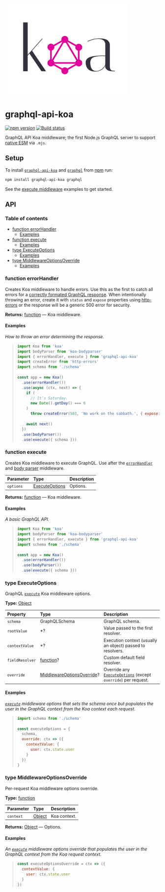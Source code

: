 ![graphql-api-koa logo](graphql-api-koa-logo.svg)

# graphql-api-koa

[![npm version](https://badgen.net/npm/v/graphql-api-koa)](https://npm.im/graphql-api-koa) [![Build status](https://travis-ci.org/jaydenseric/graphql-api-koa.svg?branch=master)](https://travis-ci.org/jaydenseric/graphql-api-koa)

GraphQL API Koa middleware; the first Node.js GraphQL server to support [native ESM](https://nodejs.org/api/esm.html) via `.mjs`.

## Setup

To install [`graphql-api-koa`](https://npm.im/graphql-api-koa) and [`graphql`](https://npm.im/graphql) from [npm](https://npmjs.com) run:

```sh
npm install graphql-api-koa graphql
```

See the [execute middleware](#function-execute) examples to get started.

## API

### Table of contents

- [function errorHandler](#function-errorhandler)
  - [Examples](#examples)
- [function execute](#function-execute)
  - [Examples](#examples-1)
- [type ExecuteOptions](#type-executeoptions)
  - [Examples](#examples-2)
- [type MiddlewareOptionsOverride](#type-middlewareoptionsoverride)
  - [Examples](#examples-3)

### function errorHandler

Creates Koa middleware to handle errors. Use this as the first to catch all errors for a [correctly formated GraphQL response](http://facebook.github.io/graphql/October2016/#sec-Errors). When intentionally throwing an error, create it with `status` and `expose` properties using [http-errors](https://npm.im/http-errors) or the response will be a generic 500 error for security.

**Returns:** [function](https://mdn.io/function) — Koa middleware.

#### Examples

_How to throw an error determining the response._

> ```js
> import Koa from 'koa'
> import bodyParser from 'koa-bodyparser'
> import { errorHandler, execute } from 'graphql-api-koa'
> import createError from 'http-errors'
> import schema from './schema'
>
> const app = new Koa()
>   .use(errorHandler())
>   .use(async (ctx, next) => {
>     if (
>       // It’s Saturday.
>       new Date().getDay() === 6
>     )
>       throw createError(503, 'No work on the sabbath.', { expose: true })
>
>     await next()
>   })
>   .use(bodyParser())
>   .use(execute({ schema }))
> ```

### function execute

Creates Koa middleware to execute GraphQL. Use after the [`errorHandler`](#function-errorhandler) and [body parser](https://npm.im/koa-bodyparser) middleware.

| Parameter | Type                                   | Description |
| :-------- | :------------------------------------- | :---------- |
| `options` | [ExecuteOptions](#type-executeoptions) | Options.    |

**Returns:** [function](https://mdn.io/function) — Koa middleware.

#### Examples

_A basic GraphQL API._

> ```js
> import Koa from 'koa'
> import bodyParser from 'koa-bodyparser'
> import { errorHandler, execute } from 'graphql-api-koa'
> import schema from './schema'
>
> const app = new Koa()
>   .use(errorHandler())
>   .use(bodyParser())
>   .use(execute({ schema }))
> ```

### type ExecuteOptions

GraphQL [`execute`](#function-execute) Koa middleware options.

**Type:** [Object](https://mdn.io/object)

| Property        | Type                                                          | Description                                                                            |
| :-------------- | :------------------------------------------------------------ | :------------------------------------------------------------------------------------- |
| `schema`        | GraphQLSchema                                                 | GraphQL schema.                                                                        |
| `rootValue`     | \*?                                                           | Value passed to the first resolver.                                                    |
| `contextValue`  | \*?                                                           | Execution context (usually an object) passed to resolvers.                             |
| `fieldResolver` | [function](https://mdn.io/function)?                          | Custom default field resolver.                                                         |
| `override`      | [MiddlewareOptionsOverride](#type-middlewareoptionsoverride)? | Override any [`ExecuteOptions`](#type-executeoptions) (except `override`) per request. |

#### Examples

_[`execute`](#function-execute) middleware options that sets the schema once but populates the user in the GraphQL context from the Koa context each request._

> ```js
> import schema from './schema'
>
> const executeOptions = {
>   schema,
>   override: ctx => ({
>     contextValue: {
>       user: ctx.state.user
>     }
>   })
> }
> ```

### type MiddlewareOptionsOverride

Per-request Koa middleware options override.

**Type:** [function](https://mdn.io/function)

| Parameter | Type                            | Description  |
| :-------- | :------------------------------ | :----------- |
| `context` | [Object](https://mdn.io/object) | Koa context. |

**Returns:** [Object](https://mdn.io/object) — Options.

#### Examples

_An [`execute`](#function-execute) middleware options override that populates the user in the GraphQL context from the Koa request context._

> ```js
> const executeOptionsOverride = ctx => ({
>   contextValue: {
>     user: ctx.state.user
>   }
> })
> ```
